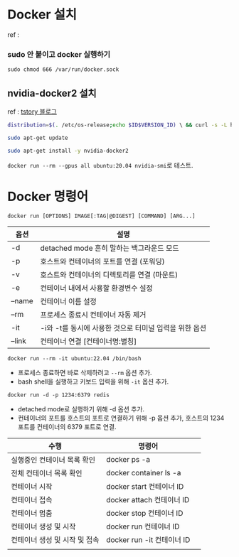 # Docker 설치
ref : 
### sudo 안 붙이고 docker 실행하기
`sudo chmod 666 /var/run/docker.sock` 
## nvidia-docker2 설치

ref : [tstory 블로그](https://d-ontory.tistory.com/8)
```sh
distribution=$(. /etc/os-release;echo $ID$VERSION_ID) \ && curl -s -L https://nvidia.github.io/nvidia-docker/gpgkey | sudo apt-key add - \ && curl -s -L https://nvidia.github.io/nvidia-docker/$distribution/nvidia-docker.list | sudo tee /etc/apt/sources.list.d/nvidia-docker.list

sudo apt-get update

sudo apt-get install -y nvidia-docker2

```

`docker run --rm --gpus all ubuntu:20.04 nvidia-smi`로 테스트.



# Docker 명령어 

```txt
docker run [OPTIONS] IMAGE[:TAG|@DIGEST] [COMMAND] [ARG...]
```

|옵션|설명|
|---|---|
|-d|detached mode 흔히 말하는 백그라운드 모드|
|-p|호스트와 컨테이너의 포트를 연결 (포워딩)|
|-v|호스트와 컨테이너의 디렉토리를 연결 (마운트)|
|-e|컨테이너 내에서 사용할 환경변수 설정|
|–name|컨테이너 이름 설정|
|–rm|프로세스 종료시 컨테이너 자동 제거|
|-it|-i와 -t를 동시에 사용한 것으로 터미널 입력을 위한 옵션|
|–link|컨테이너 연결 [컨테이너명:별칭]|


`docker run --rm -it ubuntu:22.04 /bin/bash` 
- 프로세스 종료하면 바로 삭제하려고  `--rm` 옵션 추가.
- bash shell을 실행하고 키보드 입력을 위해 `-it` 옵션 추가.

`docker run -d -p 1234:6379 redis`
- detached mode로 실행하기 위해 -d 옵션 추가.
- 컨테이너의 포트를 호스트의 포트로 연결하기 위해 -p 옵션 추가, 호스트의 1234 포트를 컨테이너의 6379 포트로 연결.

| 수행                | 명령어                    |     |
| ----------------- | ---------------------- | --- |
| 실행중인 컨테이너 목록 확인   | docker ps -a           |     |
| 전체 컨테이너 목록 확인     | docker container ls -a |     |
| 컨테이너 시작           | docker start 컨테이너 ID   |     |
| 컨테이너 접속           | docker attach 컨테이너 ID  |     |
| 컨테이너 멈춤           | docker stop 컨테이너 ID    |     |
| 컨테이너 생성 및 시작      | docker run 컨테이너  ID    |     |
| 컨테이너 생성 및 시작 및 접속 | docker run -it 컨테이너 ID |     |
|                   |                        |     |
